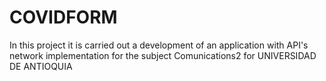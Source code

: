 # COVIDFORM

In this project it is carried out a development of an application with API's network implementation for the subject Comunications2 for UNIVERSIDAD DE ANTIOQUIA

